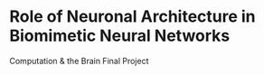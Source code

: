 # Role of Neuronal Architecture in Biomimetic Neural Networks

Computation & the Brain Final Project
